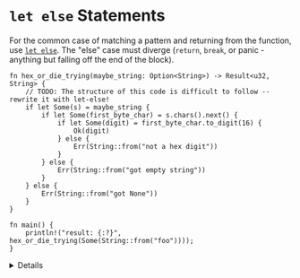 # `let else` Statements

For the common case of matching a pattern and returning from the function, use
[`let else`](https://doc.rust-lang.org/rust-by-example/flow_control/let_else.html).
The "else" case must diverge (`return`, `break`, or panic - anything but falling
off the end of the block).

```rust,editable
fn hex_or_die_trying(maybe_string: Option<String>) -> Result<u32, String> {
    // TODO: The structure of this code is difficult to follow -- rewrite it with let-else!
    if let Some(s) = maybe_string {
        if let Some(first_byte_char) = s.chars().next() {
            if let Some(digit) = first_byte_char.to_digit(16) {
                Ok(digit)
            } else {
                Err(String::from("not a hex digit"))
            }
        } else {
            Err(String::from("got empty string"))
        }
    } else {
        Err(String::from("got None"))
    }
}

fn main() {
    println!("result: {:?}", hex_or_die_trying(Some(String::from("foo"))));
}
```

<details>

`if-let`s can pile up, as shown. The `let-else` construct supports flattening
this nested code. Rewrite the awkward version for students, so they can see the
transformation.

The rewritten version is:

```rust
fn hex_or_die_trying(maybe_string: Option<String>) -> Result<u32, String> {
    let Some(s) = maybe_string else {
        return Err(String::from("got None"));
    };

    let Some(first_byte_char) = s.chars().next() else {
        return Err(String::from("got empty string"));
    };

    let Some(digit) = first_byte_char.to_digit(16) else {
        return Err(String::from("not a hex digit"));
    };

    Ok(digit)
}
```

</details>
